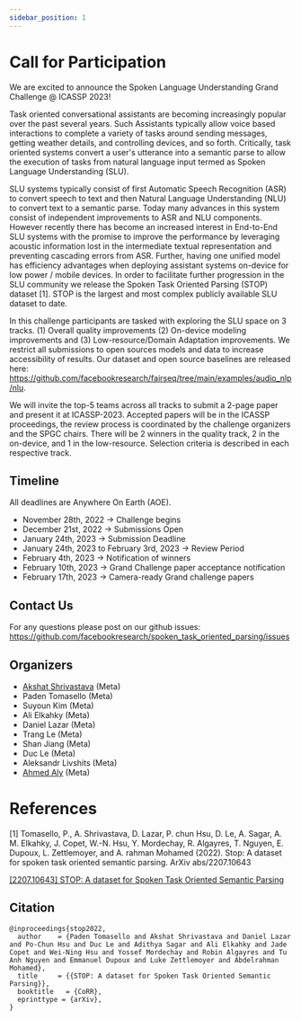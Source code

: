 ```yaml
---
sidebar_position: 1
---
```


# Call for Participation

We are excited to announce the Spoken Language Understanding Grand Challenge @ ICASSP 2023!

Task oriented conversational assistants are becoming increasingly popular over the past several years. Such Assistants typically allow voice based interactions to complete a variety of tasks around sending messages, getting weather details, and controlling devices, and so forth. Critically, task oriented systems convert a user's utterance into a semantic parse to allow the execution of tasks from natural language input termed as Spoken Language Understanding (SLU). 

SLU systems typically consist of first Automatic Speech Recognition (ASR) to convert speech to text and then Natural Language Understanding (NLU) to convert text to a semantic parse. Today many advances in this system consist of independent improvements to ASR and NLU components. However recently there has become an increased interest in End-to-End SLU systems with the promise to improve the performance by leveraging acoustic information lost in the intermediate textual representation and preventing cascading errors from ASR. Further, having one unified model has efficiency advantages when deploying assistant systems on-device for low power / mobile devices. In order to facilitate further progression in the SLU community we release the Spoken Task Oriented Parsing (STOP) dataset [1]. STOP is the largest and most complex publicly available SLU dataset to date. 

In this challenge participants are tasked with exploring the SLU space on 3 tracks. (1) Overall quality improvements (2) On-device modeling improvements and (3) Low-resource/Domain Adaptation improvements. We restrict all submissions to open sources models and data to increase accessibility of results. Our dataset and open source baselines are released here: https://github.com/facebookresearch/fairseq/tree/main/examples/audio_nlp/nlu.

We will invite the top-5 teams across all tracks to submit a 2-page paper and present it at ICASSP-2023. Accepted papers will be in the ICASSP proceedings, the review process is coordinated by the challenge organizers and the SPGC chairs. There will be 2 winners in the quality track, 2 in the on-device, and 1 in the low-resource. Selection criteria is described in each respective track.

## Timeline
All deadlines are Anywhere On Earth (AOE).

* November 28th, 2022 → Challenge begins
* December 21st, 2022 → Submissions Open
* January 24th, 2023 → Submission Deadline
* January 24th, 2023 to February 3rd, 2023 → Review Period
* February 4th, 2023 → Notification of winners
* February 10th, 2023 → Grand Challenge paper acceptance notification
* February 17th, 2023 → Camera-ready Grand challenge papers

## Contact Us
For any questions please post on our github issues: https://github.com/facebookresearch/spoken_task_oriented_parsing/issues 

## Organizers
* [Akshat Shrivastava](https://akshatsh.github.io/) (Meta) 
* Paden Tomasello (Meta)
* Suyoun Kim (Meta)
* Ali Elkahky (Meta)
* Daniel Lazar (Meta)
* Trang Le (Meta)
* Shan Jiang (Meta)
* Duc Le (Meta)
* Aleksandr Livshits (Meta)
* [Ahmed Aly](https://www.linkedin.com/in/ahmed-aly-1a408514/) (Meta)

# References

[1] Tomasello, P., A. Shrivastava, D. Lazar, P. chun Hsu, D. Le, A. Sagar, A. M. Elkahky, J. Copet, W.-N. Hsu, Y. Mordechay, R. Algayres, T. Nguyen, E. Dupoux, L. Zettlemoyer, and A. rahman Mohamed (2022). Stop: A dataset for spoken task oriented semantic parsing. ArXiv abs/2207.10643

[[2207.10643] STOP: A dataset for Spoken Task Oriented Semantic Parsing](https://arxiv.org/abs/2207.10643?context=cs)

## Citation
```
@inproceedings{stop2022,
  author    = {Paden Tomasello and Akshat Shrivastava and Daniel Lazar and Po-Chun Hsu and Duc Le and Adithya Sagar and Ali Elkahky and Jade Copet and Wei-Ning Hsu and Yossef Mordechay and Robin Algayres and Tu Anh Nguyen and Emmanuel Dupoux and Luke Zettlemoyer and Abdelrahman Mohamed},
  title     = {{STOP: A dataset for Spoken Task Oriented Semantic Parsing}},
  booktitle   = {CoRR},
  eprinttype = {arXiv},
}
```